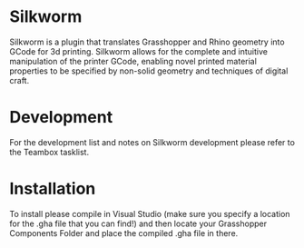 Silkworm
========

Silkworm is a plugin that translates Grasshopper and Rhino geometry into GCode for 3d printing. Silkworm allows for the complete and intuitive manipulation of the printer GCode, enabling novel printed material properties to be specified by non-solid geometry and techniques of digital craft.

Development
========
For the development list and notes on Silkworm development please refer to the Teambox tasklist.


Installation
========

To install please compile in Visual Studio (make sure you specify a location for the .gha file that you can find!) and then locate your Grasshopper Components Folder and place the compiled .gha file in there.

